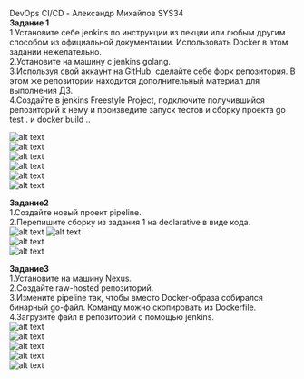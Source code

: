 DevOps CI/CD - Александр Михайлов SYS34  
**Задание 1**  
1.Установите себе jenkins по инструкции из лекции или любым другим способом из официальной документации. Использовать Docker в этом задании нежелательно.  
2.Установите на машину с jenkins golang.  
3.Используя свой аккаунт на GitHub, сделайте себе форк репозитория. В этом же репозитории находится дополнительный материал для выполнения ДЗ.  
4.Создайте в jenkins Freestyle Project, подключите получившийся репозиторий к нему и произведите запуск тестов и сборку проекта go test . и  docker build ..  

![alt text](https://github.com/AleksandrMihajlov/DevOps.-CI-CD/blob/main/1.png)  
![alt text](https://github.com/AleksandrMihajlov/DevOps.-CI-CD/blob/main/1.1.png)  
![alt text](https://github.com/AleksandrMihajlov/DevOps.-CI-CD/blob/main/1.2.png)  
![alt text](https://github.com/AleksandrMihajlov/DevOps.-CI-CD/blob/main/1.3.png)  
![alt text](https://github.com/AleksandrMihajlov/DevOps.-CI-CD/blob/main/1.4.png)      
![alt text](https://github.com/AleksandrMihajlov/DevOps.-CI-CD/blob/main/1.5.png)

**Задание2**  
1.Создайте новый проект pipeline.  
2.Перепишите сборку из задания 1 на declarative в виде кода.  
![alt text](https://github.com/AleksandrMihajlov/DevOps.-CI-CD/blob/main/2.png)
![alt text](https://github.com/AleksandrMihajlov/DevOps.-CI-CD/blob/main/2.1.png)  
![alt text](https://github.com/AleksandrMihajlov/DevOps.-CI-CD/blob/main/2.2.png)  
![alt text](https://github.com/AleksandrMihajlov/DevOps.-CI-CD/blob/main/2.3.png)

**Задание3**  
1.Установите на машину Nexus.  
2.Создайте raw-hosted репозиторий.  
3.Измените pipeline так, чтобы вместо Docker-образа собирался бинарный go-файл. Команду можно скопировать из Dockerfile.  
4.Загрузите файл в репозиторий с помощью jenkins.  
![alt text](https://github.com/AleksandrMihajlov/DevOps.-CI-CD/blob/main/3.png)  
![alt text](https://github.com/AleksandrMihajlov/DevOps.-CI-CD/blob/main/3.1.png)  
![alt text](https://github.com/AleksandrMihajlov/DevOps.-CI-CD/blob/main/3.2.png)  
![alt text](https://github.com/AleksandrMihajlov/DevOps.-CI-CD/blob/main/3.3.png)  
![alt text](https://github.com/AleksandrMihajlov/DevOps.-CI-CD/blob/main/3.4.png)